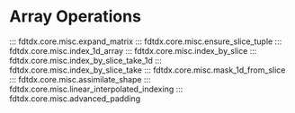# Array Operations

::: fdtdx.core.misc.expand_matrix
::: fdtdx.core.misc.ensure_slice_tuple
::: fdtdx.core.misc.index_1d_array
::: fdtdx.core.misc.index_by_slice
::: fdtdx.core.misc.index_by_slice_take_1d
::: fdtdx.core.misc.index_by_slice_take
::: fdtdx.core.misc.mask_1d_from_slice
::: fdtdx.core.misc.assimilate_shape
::: fdtdx.core.misc.linear_interpolated_indexing
::: fdtdx.core.misc.advanced_padding
